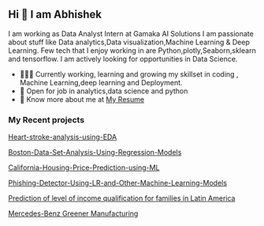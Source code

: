 ## Hi 👋 I am Abhishek 
I am working as  Data Analyst Intern at Gamaka AI Solutions
 I am passionate about stuff like Data analytics,Data visualization,Machine Learning & Deep Learning. 
Few tech that I enjoy working in are Python,plotly,Seaborn,sklearn and tensorflow. I am actively looking for opportunities in Data Science.

- 👨🏽‍💻 Currently working, learning and growing my skillset in coding , Machine Learning,deep learning and Deployment.
- 🤝 Open for job in  analytics,data science and python
- 👨 Know more about me at [My Resume](https://docs.google.com/document/d/15SrsGwL28To-4u9lErfkquyxcUHEkD78/edit) 

### My Recent projects 

[Heart-stroke-analysis-using-EDA](https://github.com/Abhishek123-Burman/Heart-stroke-analysis-using-EDA)

[Boston-Data-Set-Analysis-Using-Regression-Models](https://github.com/Abhishek123-Burman/Boston-Data-Set-Analysis-Using-Regression-Models)

[California-Housing-Price-Prediction-using-ML](https://github.com/Abhishek123-Burman/California-Housing-Price-Prediction-using-ML)

[Phishing-Detector-Using-LR-and-Other-Machine-Learning-Models](https://github.com/Abhishek123-Burman/Phishing-Detector-Using-LR-and-Other-Machine-Learning-Models)

[Prediction of level of income qualification for families in Latin America](https://github.com/Abhishek123-Burman/Prediction-of-level-of-income-qualification-for-families-in-Latin-America)

[Mercedes-Benz Greener Manufacturing](https://github.com/Abhishek123-Burman/Mercedes-Benz-Greener-Manufacturing)
